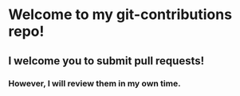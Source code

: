 # Welcome to my git-contributions repo!
## I welcome you to submit pull requests!
### However, I will review them in my own time.
